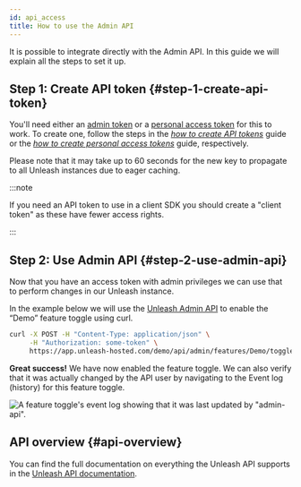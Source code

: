 ```yaml
---
id: api_access
title: How to use the Admin API
---
```


It is possible to integrate directly with the Admin API. In this guide we will explain all the steps to set it up.

## Step 1: Create API token {#step-1-create-api-token}

You'll need either an [admin token](../reference/api-tokens-and-client-keys.mdx#admin-tokens) or a [personal access token](../reference/api-tokens-and-client-keys.mdx#personal-access-tokens) for this to work. To create one, follow the steps in the [_how to create API tokens_](../user_guide/token.mdx) guide or the [_how to create personal access tokens_](how-to/how-to-create-personal-access-tokens) guide, respectively.

Please note that it may take up to 60 seconds for the new key to propagate to all Unleash instances due to eager caching.

:::note

If you need an API token to use in a client SDK you should create a "client token" as these have fewer access rights.

:::

## Step 2: Use Admin API {#step-2-use-admin-api}

Now that you have an access token with admin privileges we can use that to perform changes in our Unleash instance.

In the example below we will use the [Unleash Admin API](../api/admin/features) to enable the “Demo” feature toggle using curl.

```sh
curl -X POST -H "Content-Type: application/json" \
     -H "Authorization: some-token" \
     https://app.unleash-hosted.com/demo/api/admin/features/Demo/toggle/on
```

**Great success!** We have now enabled the feature toggle. We can also verify that it was actually changed by the API user by navigating to the Event log (history) for this feature toggle.

![A feature toggle's event log showing that it was last updated by "admin-api".](/img/api_access_history.png)

## API overview {#api-overview}

You can find the full documentation on everything the Unleash API supports in the [Unleash API documentation](../api/admin/features).
